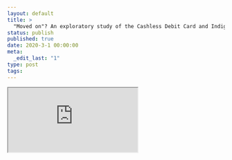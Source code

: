 ```yaml
---
layout: default
title: >
  "Moved on"? An exploratory study of the Cashless Debit Card and Indigenous mobility
status: publish
published: true
date: 2020-3-1 00:00:00
meta:
  _edit_last: "1"
type: post
tags:
---
```

<div  id="qrcode"></div>
<div>
<iframe src="https://researchers.mq.edu.au/en/publications/moved-on-an-exploratory-study-of-the-cashless-debit-card-and-indi">
</iframe>
</div>

<script type="text/javascript" src="{site.baseurl}/js/qr/qrcode.js"></script>
<script type="text/javascript">
new QRCode(document.getElementById("qrcode"), "https://researchers.mq.edu.au/en/publications/moved-on-an-exploratory-study-of-the-cashless-debit-card-and-indi");
</script>
        